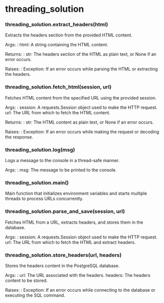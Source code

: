 # threading_solution

<a id="module-threading_solution"></a>

### threading_solution.extract_headers(html)

Extracts the headers section from the provided HTML content.

Args:
: html: A string containing the HTML content.

Returns:
: str: The headers section of the HTML as plain text, or None if an error occurs.

Raises:
: Exception: If an error occurs while parsing the HTML or extracting the headers.

### threading_solution.fetch_html(session, url)

Fetches HTML content from the specified URL using the provided session.

Args:
: session: A requests.Session object used to make the HTTP request.
  url: The URL from which to fetch the HTML content.

Returns:
: str: The HTML content as plain text, or None if an error occurs.

Raises:
: Exception: If an error occurs while making the request or decoding the response.

### threading_solution.log(msg)

Logs a message to the console in a thread-safe manner.

Args:
: msg: The message to be printed to the console.

### threading_solution.main()

Main function that initializes environment variables and starts multiple threads to process URLs concurrently.

### threading_solution.parse_and_save(session, url)

Fetches HTML from a URL, extracts headers, and stores them in the database.

Args:
: session: A requests.Session object used to make the HTTP request.
  url: The URL from which to fetch the HTML and extract headers.

### threading_solution.store_headers(url, headers)

Stores the headers content in the PostgreSQL database.

Args:
: url: The URL associated with the headers.
  headers: The headers content to be stored.

Raises:
: Exception: If an error occurs while connecting to the database or executing the SQL command.
